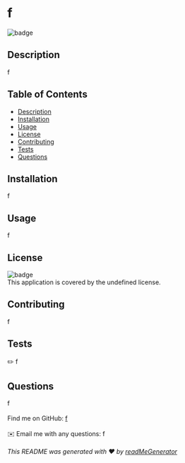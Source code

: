 # f

  
![badge](https://img.shields.io/badge/license-undefined-brightgreen)<br />
## Description
 f
## Table of Contents
- [Description](#description)
- [Installation](#installation)
- [Usage](#usage)
- [License](#license)
- [Contributing](#contributing)
- [Tests](#tests)
- [Questions](#questions)
## Installation
 f
## Usage
f
## License
![badge](https://img.shields.io/badge/license-undefined-brightgreen)
<br />
This application is covered by the undefined license. 
## Contributing
 f
## Tests
✏️ f
## Questions
 f<br />
<br />
Find me on GitHub: [f](https://github.com/f)<br />
<br />
✉️ Email me with any questions: f<br /><br />
_This README was generated with ❤️ by [readMeGenerator](https://github.com/Vnsiah/readMeGenerator)_

  

